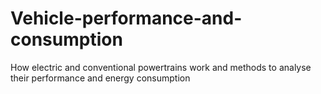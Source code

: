 # Vehicle-performance-and-consumption
How electric and conventional powertrains work and methods to analyse their performance and energy consumption
